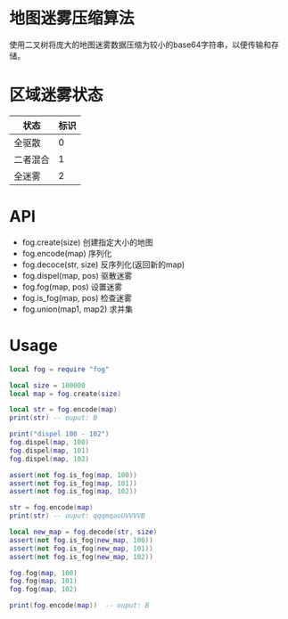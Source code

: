 # 地图迷雾压缩算法
使用二叉树将庞大的地图迷雾数据压缩为较小的base64字符串，以便传输和存储。

# 区域迷雾状态
|状态|标识|
|---|---|
|全驱散|0|
|二者混合|1|
|全迷雾|2|

# API
+ fog.create(size) 创建指定大小的地图
+ fog.encode(map) 序列化
+ fog.decoce(str, size) 反序列化(返回新的map)
+ fog.dispel(map, pos) 驱散迷雾
+ fog.fog(map, pos) 设置迷雾
+ fog.is_fog(map, pos) 检查迷雾
+ fog.union(map1, map2) 求并集

# Usage
```lua
local fog = require "fog"

local size = 100000
local map = fog.create(size)

local str = fog.encode(map)
print(str) -- ouput: B

print("dispel 100 - 102")
fog.dispel(map, 100)
fog.dispel(map, 101)
fog.dispel(map, 102)

assert(not fog.is_fog(map, 100))
assert(not fog.is_fog(map, 101))
assert(not fog.is_fog(map, 102))

str = fog.encode(map)
print(str) -- ouput: qqqmqaoUVVVVB

local new_map = fog.decode(str, size)
assert(not fog.is_fog(new_map, 100))
assert(not fog.is_fog(new_map, 101))
assert(not fog.is_fog(new_map, 102))

fog.fog(map, 100)
fog.fog(map, 101)
fog.fog(map, 102)

print(fog.encode(map))  -- ouput: B
```